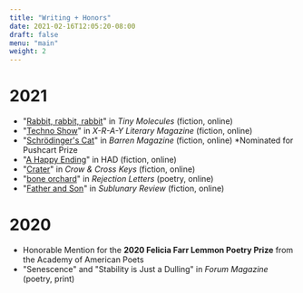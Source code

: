 ```yaml
---
title: "Writing + Honors"
date: 2021-02-16T12:05:20-08:00
draft: false
menu: "main"
weight: 2
---
```


# 2021

- "[Rabbit, rabbit, rabbit](https://www.tinymolecules.com/issues/ten#lucy-zhou)" in *Tiny Molecules* (fiction, online)
- "[Techno Show](https://xraylitmag.com/techno-show-by-lucy-zhou/)" in *X-R-A-Y Literary Magazine* (fiction, online)
- "[Schrödinger's Cat](https://barrenmagazine.com/schrodingers-cat/)" in *Barren Magazine* (fiction, online) *Nominated for Pushcart Prize
- "[A Happy Ending](https://www.havehashad.com/hadposts/a-happy-ending)" in HAD (fiction, online)
- "[Crater](https://crowcrosskeys.com/2021/07/28/crater-lucy-zhou/)" in *Crow & Cross Keys* (fiction, online)
- "[bone orchard](https://rejection-letters.com/2021/07/12/bone-orchard-lucy-zhou/)" in *Rejection Letters* (poetry, online)
- "[Father and Son](https://www.sublunaryreview.com/home/father-and-son)" in *Sublunary Review* (fiction, online)
<!--{#
- "[Excavation](https://www.wrongdoingmag.com/spring-2021.html)" in *Wrongdoing Magazine* (poetry, print & online)
#}-->

# 2020

- Honorable Mention for the **2020 Felicia Farr Lemmon Poetry Prize** from the Academy of American Poets
- "Senescence" and "Stability is Just a Dulling" in *Forum Magazine* (poetry, print)